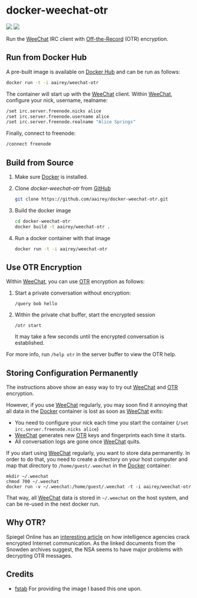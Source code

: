 docker-weechat-otr
==================

[![](https://images.microbadger.com/badges/version/aairey/weechat-otr.svg)](https://microbadger.com/images/aairey/weechat-otr "Get your own version badge on microbadger.com")  [![](https://images.microbadger.com/badges/image/aairey/weechat-otr.svg)](https://microbadger.com/images/aairey/weechat-otr "Get your own image badge on microbadger.com") 

Run the [WeeChat](https://weechat.org) IRC client with [Off-the-Record](http://en.wikipedia.org/wiki/Off-the-Record_Messaging) (OTR) encryption.

Run from Docker Hub
-------------------

A pre-built image is available on [Docker Hub](https://registry.hub.docker.com/u/aairey/weechat-otr) and can be run as follows:

```bash
docker run -t -i aairey/weechat-otr
```

The container will start up with the [WeeChat](https://weechat.org) client. Within [WeeChat](https://weechat.org), configure your nick, username, realname:

```bash
/set irc.server.freenode.nicks alice
/set irc.server.freenode.username alice
/set irc.server.freenode.realname "Alice Springs"
```

Finally, connect to freenode:

```bash
/connect freenode
```

Build from Source
-----------------

1. Make sure [Docker](https://www.docker.com) is installed.
3. Clone _docker-weechat-otr_ from [GitHub](https://github.com/aairey/docker-weechat-otr)

   ```bash
   git clone https://github.com/aairey/docker-weechat-otr.git
   ```
4. Build the docker image

   ```bash
   cd docker-weechat-otr
   docker build -t aairey/weechat-otr .
   ```

5. Run a docker container with that image

   ```bash
   docker run -t -i aairey/weechat-otr
   ```

Use OTR Encryption
------------------

Within [WeeChat](https://weechat.org), you can use [OTR](http://en.wikipedia.org/wiki/Off-the-Record_Messaging) encryption as follows:

1. Start a private conversation without encryption:
 
   ```
   /query bob hello
   ```

2. Within the private chat buffer, start the encrypted session

   ```
   /otr start
   ```
   It may take a few seconds until the encrypted conversation is established.

For more info, run `/help otr` in the server buffer to view the OTR help.

Storing Configuration Permanently
---------------------------------

The instructions above show an easy way to try out [WeeChat](https://weechat.org) and [OTR](http://en.wikipedia.org/wiki/Off-the-Record_Messaging) encryption.

However, if you use [WeeChat](https://weechat.org) regularly, you may soon find it annoying that all data in the [Docker](http://docker.io) container is lost as soon as [WeeChat](https://weechat.org) exits:

  * You need to configure your nick each time you start the container (`/set irc.server.freenode.nicks alice`)
  * [WeeChat](https://weechat.org) generates new [OTR](http://en.wikipedia.org/wiki/Off-the-Record_Messaging) keys and fingerprints each time it starts.
  * All conversation logs are gone once [WeeChat](https://weechat.org) quits.

If you start using [WeeChat](https://weechat.org) regularly, you want to store data permanently. In order to do that, you need to create a directory on your host computer and map that directory to `/home/guest/.weechat` in the [Docker](http://docker.io) container:

    mkdir ~/.weechat
    chmod 700 ~/.weechat
    docker run -v ~/.weechat:/home/guest/.weechat -t -i aairey/weechat-otr

That way, all [WeeChat](https://weechat.org) data is stored in `~/.weechat` on the host system, and can be re-used in the next docker run.

Why OTR?
--------

Spiegel Online has an [interesting article](http://spon.de/aeo0j) on how intelligence agencies crack encrypted Internet communication. As the linked documents from the Snowden archives suggest, the NSA seems to have major problems with decrypting OTR messages.

Credits
-------

* [fstab](https://github.com/fstab) For providing the image I based this one upon.

